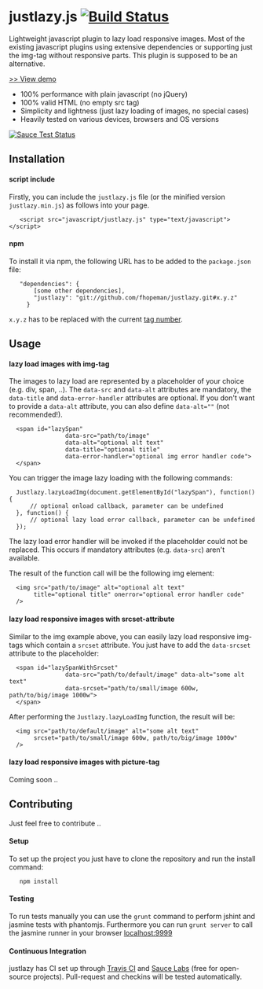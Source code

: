 # justlazy.js [![Build Status](https://travis-ci.org/fhopeman/justlazy.svg?branch=master)](https://travis-ci.org/fhopeman/justlazy)
Lightweight javascript plugin to lazy load responsive images. Most of the existing javascript plugins using extensive dependencies or
supporting just the img-tag without responsive parts. This plugin is supposed to be an alternative.

[>> View demo](http://fhopeman.github.io/justlazy/)

- 100% performance with plain javascript (no jQuery)
- 100% valid HTML (no empty src tag)
- Simplicity and lightness (just lazy loading of images, no special cases)
- Heavily tested on various devices, browsers and OS versions

[![Sauce Test Status](https://saucelabs.com/browser-matrix/fhopeman.svg)](https://saucelabs.com/u/fhopeman)

## Installation
#### script include
Firstly, you can include the `justlazy.js` file (or the minified version `justlazy.min.js`) as follows into your page.
```
   <script src="javascript/justlazy.js" type="text/javascript"></script>
```

#### npm
To install it via npm, the following URL has to be added to the `package.json` file:
```
   "dependencies": {
       [some other dependencies],
       "justlazy": "git://github.com/fhopeman/justlazy.git#x.y.z"
     }
```
`x.y.z` has to be replaced with the current [tag number](https://github.com/fhopeman/justlazy/releases).

## Usage
#### lazy load images with img-tag
The images to lazy load are represented by a placeholder of your choice (e.g. div, span, ..).
The `data-src` and `data-alt` attributes are mandatory, the `data-title` and `data-error-handler`
attributes are optional. If you don't want to provide a `data-alt` attribute, you can also define
`data-alt=""` (not recommended!).
```
  <span id="lazySpan"
                data-src="path/to/image"
                data-alt="optional alt text"
                data-title="optional title"
                data-error-handler="optional img error handler code">
  </span>
```

You can trigger the image lazy loading with the following commands:
```
  Justlazy.lazyLoadImg(document.getElementById("lazySpan"), function() {
      // optional onload callback, parameter can be undefined
  }, function() {
      // optional lazy load error callback, parameter can be undefined
  });
```
The lazy load error handler will be invoked if the placeholder could not be
replaced. This occurs if mandatory attributes (e.g. `data-src`) aren't available.

The result of the function call will be the following img element:
```
  <img src="path/to/image" alt="optional alt text"
       title="optional title" onerror="optional error handler code"
  />
```

#### lazy load responsive images with srcset-attribute
Similar to the img example above, you can easily lazy load responsive img-tags which contain a `srcset` attribute. You just have
to add the `data-srcset` attribute to the placeholder:
```
  <span id="lazySpanWithSrcset"
                data-src="path/to/default/image" data-alt="some alt text"
                data-srcset="path/to/small/image 600w, path/to/big/image 1000w">
  </span>
```
After performing the `Justlazy.lazyLoadImg` function, the result will be:
```
  <img src="path/to/default/image" alt="some alt text"
       srcset="path/to/small/image 600w, path/to/big/image 1000w"
  />
```

#### lazy load responsive images with picture-tag
Coming soon ..

## Contributing
Just feel free to contribute ..

#### Setup
To set up the project you just have to clone the repository and run the install command:
```
   npm install
```

#### Testing
To run tests manually you can use the `grunt` command to perform jshint and jasmine tests with phantomjs.
Furthermore you can run `grunt server` to call the jasmine runner in your browser [localhost:9999](http://localhost:9999)

#### Continuous Integration
justlazy has CI set up through [Travis CI](https://travis-ci.org) and [Sauce Labs](https://saucelabs.com) (free for open-source projects).
Pull-request and checkins will be tested automatically.
